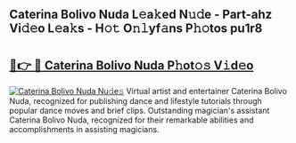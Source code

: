 ## Caterina Bolivo Nuda L𝚎a𝚔ed N𝚞𝚍e - Part-ahz Vi𝚍𝚎o L𝚎a𝚔s - H𝚘𝚝 O𝚗𝚕yf𝚊ns P𝚑𝚘tos pu1r8

# <h2><a href="http://kf1t0g.oniu.top/?m=Caterina+Bolivo+Nuda">🔗👉 🔴 Caterina Bolivo Nuda P𝚑ot𝚘𝚜 V𝚒d𝚎o</a></h2>

[![Caterina Bolivo Nuda Nu𝚍e𝚜](https://i.imgur.com/0qMVB7G.gif)](http://kf1t0g.oniu.top/?m=Caterina+Bolivo+Nuda)
Virtual artist and entertainer Caterina Bolivo Nuda, recognized for publishing dance and lifestyle tutorials through popular dance moves and brief clips. Outstanding magician's assistant Caterina Bolivo Nuda, recognized for their remarkable abilities and accomplishments in assisting magicians.  
